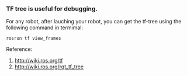 ### TF tree is useful for debugging.

For any robot, after lauching your robot, you can get the tf-tree using the following command in termimal:

```
rosrun tf view_frames
```

Reference: 
1. http://wiki.ros.org/tf
2. http://wiki.ros.org/rqt_tf_tree

